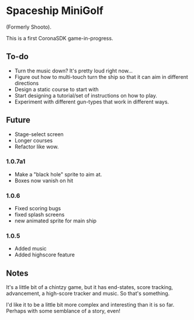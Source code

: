 Spaceship MiniGolf 
===================
(Formerly Shooto).

This is a first CoronaSDK game-in-progress. 


## To-do
- Turn the music down? It's pretty loud right now...
- Figure out how to multi-touch turn the ship so that it can aim in different directions
- Design a static course to start with
- Start designing a tutorial/set of instructions on how to play.
- Experiment with different gun-types that work in different ways.

## Future
- Stage-select screen
- Longer courses
- Refactor like wow.


### 1.0.7a1
- Make a "black hole" sprite to aim at.
- Boxes now vanish on hit

### 1.0.6
- Fixed scoring bugs
- fixed splash screens
- new animated sprite for main ship

### 1.0.5
- Added music
- Added highscore feature



Notes
------
It's a little bit of a chintzy game, but it has end-states, score tracking, advancement, a high-score tracker and music. So that's something.

I'd like it to be a little bit more complex and interesting than it is so far. Perhaps with some semblance of a story, even!
